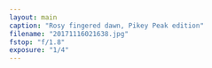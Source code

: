 ```yaml
---
layout: main
caption: "Rosy fingered dawn, Pikey Peak edition"
filename: "20171116021638.jpg"
fstop: "f/1.8"
exposure: "1/4"
---
```

